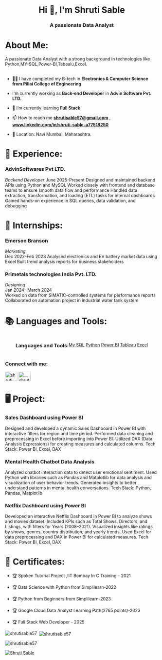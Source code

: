 <h1 align="center">Hi 👋, I'm Shruti Sable</h1>
<h3 align="center">A passionate Data Analyst</h3>

    
# About Me:

<p align="left">
 A passionate Data Analyst with a strong background in technologies like Python,MY-SQL,Power-BI,Tabealu,Excel.  <br><br>
  
</p>
 </div>
 
  
- 👩‍🎓 I have completed my B-tech in **Electronics & Computer Science from Pillai College of Engineering**

- I'm currently working as **Back-end Developer** in **Advin Software Pvt. LTD.**

- 🌱 I’m currently learning **Full Stack**

- 📫 How to reach me **shrutisable57@gmail.com** , **www.linkedin.com/in/shruti-sable-a77518250**

- 📍 Location: Navi Mumbai, Maharashtra.


# 💼 Experience:

### AdvinSoftwares Pvt LTD.
*Backend Developer*
June 2025-Present
Designed and maintained backend APIs using Python and MySQL 
Worked closely with frontend and database teams to ensure smooth data flow and 
performance 
Handled data extraction, transformation, and loading (ETL) tasks for internal 
dashboards 
Gained hands-on experience in SQL queries, data validation, and debugging 

# 💼 Internships:

### Emerson Branson 
*Marketing*  
Dec 2022-Feb 2023
Analysed electronics and EV battery market data using Excel 
Built trend analysis reports for business stakeholders 

### Primetals technologies India Pvt. LTD.
*Designing*  
Jan 2024- March 2024  
Worked on data from SIMATIC-controlled systems for performance reports 
Collaborated on automation project in industrial water tank system

# 📚 Languages and Tools:
<div class="skills-container" style="display: flex; flex-wrap: wrap; justify-content: center; align-items: center; margin-top: 20px;">
<h3 align="left">Languages and Tools:</h3>
<p align="left"> 
    <div class="badges-container">
        <a href="#" class="badge mysql" data-logo="My SQL">My SQL</a>
        <a href="#" class="badge python" data-logo="Python">Python</a>
        <a href="#" class="badge powerbi" data-logo="Power BI">Power BI</a>
        <a href="#" class="badge tableau" data-logo="Tableau">Tableau</a>
        <a href="#" class="badge excel" data-logo="Excel">Excel</a>
    </div>
</div>
</p>
</div>



<h3 align="left">Connect with me:</h3>
<p align="left">
<a href="https://linkedin.com/in/shruti sable" target="blank"><img align="center" src="https://raw.githubusercontent.com/rahuldkjain/github-profile-readme-generator/master/src/images/icons/Social/linked-in-alt.svg" alt="shruti sable" height="30" width="40" /></a>
<a href="https://instagram.com/__shrutisable__" target="blank"><img align="center" src="https://raw.githubusercontent.com/rahuldkjain/github-profile-readme-generator/master/src/images/icons/Social/instagram.svg" alt="__shrutisable__" height="30" width="40" /></a>
</p>



# 🖥️ Project:
### Sales Dashboard using Power BI  
Designed and developed a dynamic Sales Dashboard in Power BI with interactive filters for region and time period.
Performed data cleaning and preprocessing in Excel before importing into Power BI.
Utilized DAX (Data Analysis Expressions) for creating measures and calculated columns.
Tech Stack: Power BI, Excel, DAX

### Mental Health Chatbot Data Analysis
Analyzed chatbot interaction data to detect user emotional sentiment.
Used Python with libraries such as Pandas and Matplotlib for data analysis and visualization of user behavior trends.
Generated insights to better understand patterns in mental health conversations.
Tech Stack: Python, Pandas, Matplotlib

### Netflix Dashboard using Power BI
Developed an interactive Netflix Dashboard in Power BI to analyze shows and movies dataset.
Included KPIs such as Total Shows, Directors, and Listings, with filters for Years (2008–2021).
Visualized insights like ratings by shows, genres, country distribution, and yearly trends.
Used Excel for data preprocessing and DAX in Power BI for calculated measures.
Tech Stack: Power BI, Excel, DAX


# 🔖 Certificates:

- 🏆 Spoken Tutorial Project ,IIT Bombay In C Training – 2021

- 🏆 Data Science with Python from Simplilearn-2022

- 🏆 Python from Beginners from Simplilearn-2023

- 🏆 Google Cloud Data Analyst Learning Path(2765 points)-2023 

- 🏆 Full Stack Web Developer - 2025


<p>
<img align="left" src="https://github-readme-stats.vercel.app/api/top-langs?username=shrutisable57&show_icons=true&locale=en&layout=compact" alt="shrutisable57" />
</p>

<p>
&nbsp;<img align="center" src="https://github-readme-stats.vercel.app/api?username=shrutisable57&show_icons=true&locale=en" alt="shrutisable57" />
</p>

<p>
<img align="center" src="https://github-readme-streak-stats.herokuapp.com/?user=shrutisable57&" alt="shrutisable57" />
</p>

<p align="left">
  <a href="https://github.com/ryo-ma/github-profile-trophy">
    <img src="https://github-profile-trophy.vercel.app/?username=shrutisable57" alt="Shruti Sable" />
  </a>
</p>
